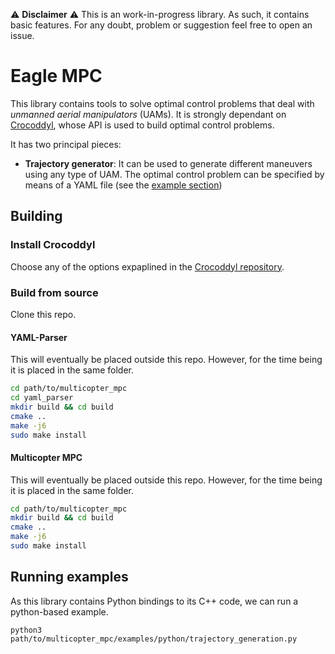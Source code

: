 :warning: **Disclaimer** :warning:
This is an work-in-progress library. As such, it contains basic features. For any doubt, problem or suggestion feel free to open an issue. 

# Eagle MPC
This library contains tools to solve optimal control problems that deal with *unmanned aerial manipulators* (UAMs).
It is strongly dependant on [Crocoddyl](https://github.com/loco-3d/crocoddyl), whose API is used to build optimal control problems.

It has two principal pieces:
- **Trajectory generator**: It can be used to generate different maneuvers using any type of UAM. The optimal control problem can be specified by means of a YAML file (see the [example section](#examples))


## Building
### Install Crocoddyl

Choose any of the options expaplined in the [Crocoddyl repository](https://github.com/loco-3d/crocoddyl).

### Build from source

Clone this repo.

#### YAML-Parser

This will eventually be placed outside this repo. However, for the time being it is placed in the same folder.
```bash
cd path/to/multicopter_mpc
cd yaml_parser
mkdir build && cd build
cmake ..
make -j6
sudo make install
``` 

#### Multicopter MPC

This will eventually be placed outside this repo. However, for the time being it is placed in the same folder.
```bash
cd path/to/multicopter_mpc
mkdir build && cd build
cmake ..
make -j6
sudo make install
``` 

## <a name="examples"></a> Running examples
As this library contains Python bindings to its C++ code, we can run a python-based example.
```
python3 path/to/multicopter_mpc/examples/python/trajectory_generation.py
```
